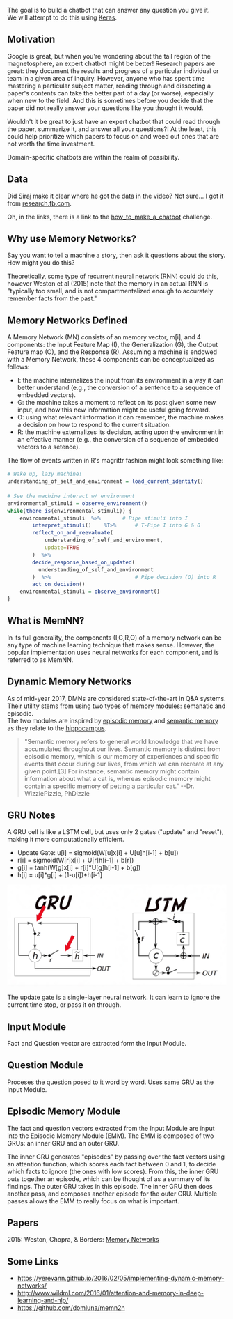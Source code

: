 

The goal is to build a chatbot that can answer any question you give it.  
We will attempt to do this using [Keras](https://keras.io/).

## Motivation
Google is great, but when you're wondering about the tail region of the
magnetosphere, an expert chatbot might be better!  Research papers are great:
they document the results and progress of a particular individual or team
in a given area of inquiry.  However, anyone who has spent time mastering
a particular subject matter, reading through and dissecting a paper's contents
can take the better part of a day (or worse), especially when new to the field.
And this is sometimes before you decide that the paper did not really answer
your questions like you thought it would.  

Wouldn't it be great to just have an expert chatbot that could read through the paper,
summarize it, and answer all your questions?!  At the least, this could help prioritize
which papers to focus on and weed out ones that are not worth the time investment.

Domain-specific chatbots are within the realm of possibility.  

## Data
Did Siraj make it clear where he got the data in the video?  Not sure... I got it 
from [research.fb.com](https://research.fb.com/downloads/babi/).

Oh, in the links, there is a link to the 
[how\_to\_make\_a\_chatbot](https://github.com/llSourcell/How_to_make_a_chatbot) challenge.

## Why use Memory Networks?
Say you want to tell a machine a story, then ask it questions about the story.  How might you
do this?

Theoretically, some type of recurrent neural network (RNN) could do this, however Weston et al (2015)
note that the memory in an actual RNN is "typically too small, and is not compartmentalized enough
to accurately remember facts from the past."  

## Memory Networks Defined
A Memory Network (MN) consists of an memory vector, m[i], and 4 components: the Input Feature Map (I),
the Generalization (G), the Output Feature map (O), and the Response (R).  Assuming a machine is endowed
with a Memory Network, these 4 components can be conceptualized as follows:

* I: the machine internalizes the input from its environment in a way it can better understand (e.g., the conversion of a sentence to a sequence of embedded vectors).
* G: the machine takes a moment to reflect on its past given some new input, and how this new information might be useful going forward.
* O: using what relevant information it can remember, the machine makes a decision on how to respond to the current situation.
* R: the machine externalizes its decision, acting upon the environment in an effective manner (e.g., the conversion of a sequence of embedded vectors to a setence).

The flow of events written in R's magrittr fashion might look something like:

```r
# Wake up, lazy machine!
understanding_of_self_and_environment = load_current_identity()

# See the machine interact w/ environment
environmental_stimuli = observe_environment()
while(there_is(environmental_stimuli)) {
    environmental_stimuli  %>%       # Pipe stimuli into I
        interpret_stimuli()    %T>%      # T-Pipe I into G & O
        reflect_on_and_reevaluate(   
            understanding_of_self_and_environment,
            update=TRUE
        )  %>%
        decide_response_based_on_updated( 
          understanding_of_self_and_environment
        )  %>%                           # Pipe decision (O) into R
        act_on_decision()    
    environmental_stimuli = observe_environment()
}
```


## What is MemNN?
In its full generality, the components (I,G,R,O) of a memory network can be any type of machine
learning technique that makes sense.  However, the popular implementation uses neural networks
for each component, and is referred to as MemNN.

## Dynamic Memory Networks
As of mid-year 2017, DMNs are considered state-of-the-art in Q&A systems.  
Their utility stems from using two types of memory modules: semanatic and episodic.  
The two modules are inspired by [episodic memory](https://en.wikipedia.org/wiki/Episodic_memory)
and [semantic memory](https://en.wikipedia.org/wiki/Semantic_memory) as they relate
to the [hippocampus](https://en.wikipedia.org/wiki/Hippocampus).

> "Semantic memory refers to general world knowledge that we have accumulated throughout our lives. Semantic memory is distinct from episodic memory, which is our memory of experiences and specific events that occur during our lives, from which we can recreate at any given point.[3] For instance, semantic memory might contain information about what a cat is, whereas episodic memory might contain a specific memory of petting a particular cat."  --Dr. WizzlePizzle, PhDizzle


## GRU Notes
A GRU cell is like a LSTM cell, but uses only 2 gates ("update" and "reset"), making it more computationally
efficient.

* Update Gate: u[i] = sigmoid(W[u]x[i] + U[u]h[i-1] + b[u])
* r[i] = sigmoid(W[r]x[i] + U[r]h[i-1] + b[r])
* g[i] = tanh(W[g]x[i] + r[i]\*U[g]h[i-1] + b[g])
* h[i] = u[i]\*g[i] + (1-u[i])\*h[i-1]

![gru-vs-lstm](./assets/GRU-vs-LSTM.png)

The update gate is a single-layer neural network. It can learn to ignore the current time stop, or pass
it on through. 

## Input Module
Fact and Question vector are extracted form the Input Module.

## Question Module
Proceses the question posed to it word by word. Uses same GRU as the Input Module. 

## Episodic Memory Module
The fact and question vectors extracted from the Input Module are input into the Episodic
Memory Module (EMM).  The EMM is composed of two GRUs: an inner GRU and an outer GRU.  

The inner GRU generates "episodes" by passing over the fact vectors using an attention
function, which scores each fact between 0 and 1, to decide which facts to ignore (the ones
with low scores).  From this, the inner GRU puts together an episode, which can be thought of 
as a summary of its findings.  The outer GRU takes in this episode.  The inner GRU then does
another pass, and composes another episode for the outer GRU. Multiple passes allows the EMM
to really focus on what is important.

## Papers
2015: Weston, Chopra, & Borders: [Memory Networks](https://arxiv.org/pdf/1410.3916.pdf)

## Some Links
* https://yerevann.github.io/2016/02/05/implementing-dynamic-memory-networks/
* http://www.wildml.com/2016/01/attention-and-memory-in-deep-learning-and-nlp/
* https://github.com/domluna/memn2n

